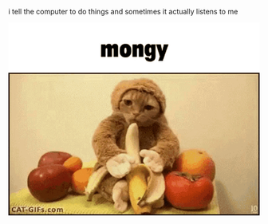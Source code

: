 i tell the computer to do things and sometimes it actually listens to me
<!--START_SECTION:update_image-->
<img src=https://raw.githubusercontent.com/sneakykestrel/sneakykestrel/main/.github/images/mongy.gif height="" width="" align=left alt=kitty />
<!--END_SECTION:update_image-->

